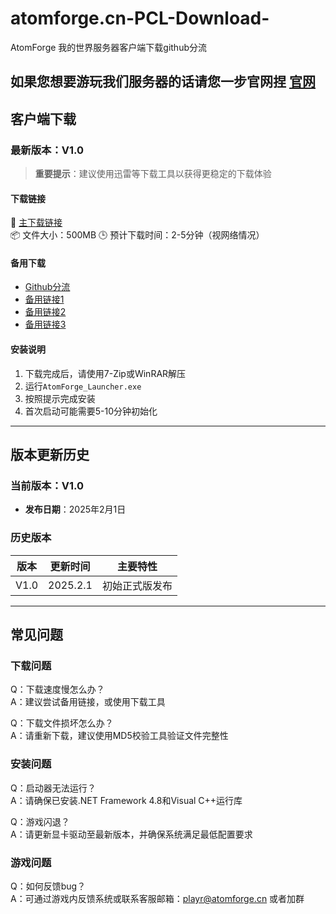 # atomforge.cn-PCL-Download-
AtomForge 我的世界服务器客户端下载github分流
## **如果您想要游玩我们服务器的话请您一步官网捏** [官网](https://www.atomforge.cn/)

## 客户端下载

### 最新版本：V1.0

> **重要提示**：建议使用迅雷等下载工具以获得更稳定的下载体验

#### 下载链接
🔗 [主下载链接](https://download.node.atomforge.cn/api/v3/file/get/1/atomforge_pcl_v1.0.7z?sign=UHuoZppzRUa5_wDNhy74RW8s2Y27k9d9AQ9Po3P7TFo%3D%3A0)  
📦 文件大小：500MB
🕒 预计下载时间：2-5分钟（视网络情况）

#### 备用下载
- [Github分流](https://github.com/wsxqyy/atomforge.cn-PCL-Download-/releases/download/V1.0/atomforge_pcl_v1.0.7z)
- [备用链接1](https://download.atomforge.cn/api/v3/file/get/1/atomforge_pcl_v1.0.7z?sign=uxvkpDl5ZKdtfyZ5lCEfQ5RSbSl2ffjp68F1-VCx0-k%3D%3A0)  
- [备用链接2](https://download.atomforge.cn/s/oGHN)  
- [备用链接3](https://download.node.atomforge.cn/s/DvtO)

#### 安装说明
1. 下载完成后，请使用7-Zip或WinRAR解压
2. 运行`AtomForge_Launcher.exe`
3. 按照提示完成安装
4. 首次启动可能需要5-10分钟初始化
---
## 版本更新历史

### 当前版本：V1.0
- **发布日期**：2025年2月1日

### 历史版本

| 版本 | 更新时间 | 主要特性 |
|------|----------|----------|
| V1.0 | 2025.2.1 | 初始正式版发布 |

---

## 常见问题

### 下载问题
Q：下载速度慢怎么办？  
A：建议尝试备用链接，或使用下载工具

Q：下载文件损坏怎么办？  
A：请重新下载，建议使用MD5校验工具验证文件完整性

### 安装问题
Q：启动器无法运行？  
A：请确保已安装.NET Framework 4.8和Visual C++运行库

Q：游戏闪退？  
A：请更新显卡驱动至最新版本，并确保系统满足最低配置要求

### 游戏问题
Q：如何反馈bug？  
A：可通过游戏内反馈系统或联系客服邮箱：playr@atomforge.cn  或者加群
